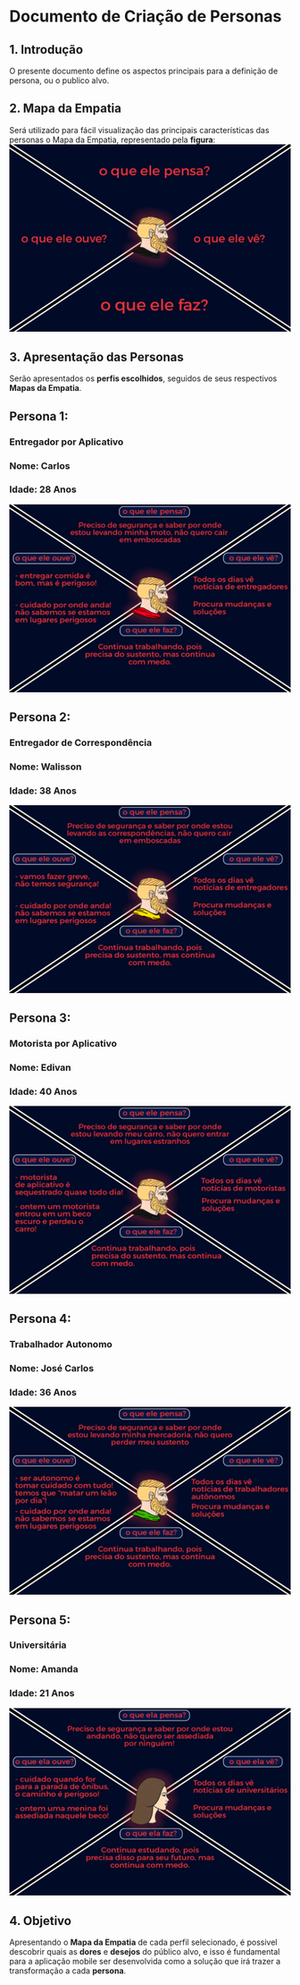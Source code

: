 # Documento de Criação de Personas

## 1. Introdução
O presente documento define os aspectos principais para a definição de persona, ou o publico alvo.

## 2. Mapa da Empatia
Será utilizado para fácil visualização das principais características das personas o Mapa da Empatia, representado pela **figura**:
![Mapa da Empatia](images/personas/empatia.png)


## 3. Apresentação das Personas
Serão apresentados os **perfis escolhidos**, seguidos de seus respectivos **Mapas da Empatia**.


## **Persona 1**: 
### **Entregador por Aplicativo**
### **Nome:** Carlos
### **Idade:** 28 Anos

![Mapa da Empatia](images/personas/ifood.png)

## **Persona 2**: 
### **Entregador de Correspondência**
### **Nome:** Walisson
### **Idade:** 38 Anos

![Mapa da Empatia](images/personas/correio.png)

## **Persona 3**: 
### **Motorista por Aplicativo**
### **Nome:** Edivan
### **Idade:** 40 Anos

![Mapa da Empatia](images/personas/uber.png)

## **Persona 4**: 
### **Trabalhador Autonomo**
### **Nome:** José Carlos
### **Idade:** 36 Anos

![Mapa da Empatia](images/personas/camelo.png)

## **Persona 5**: 
### **Universitária**
### **Nome:** Amanda
### **Idade:** 21 Anos

![Mapa da Empatia](images/personas/unb.png)

## 4. Objetivo
Apresentando o **Mapa da Empatia** de cada perfil selecionado, é possivel descobrir quais as **dores** e **desejos** do público alvo, e isso é fundamental para a aplicação mobile ser desenvolvida como a solução que irá trazer a transformação a cada **persona**.



